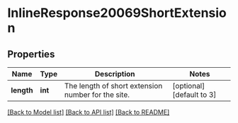 # InlineResponse20069ShortExtension

## Properties
Name | Type | Description | Notes
------------ | ------------- | ------------- | -------------
**length** | **int** | The length of short extension number for the site. | [optional] [default to 3]

[[Back to Model list]](../README.md#documentation-for-models) [[Back to API list]](../README.md#documentation-for-api-endpoints) [[Back to README]](../README.md)

